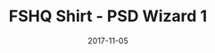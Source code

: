 ---
setID: 14
path: /product/FSHQShirt-PSDWizard1
date: 2017-11-05
title: FSHQ Shirt - PSD Wizard 1
description: Lorem ipsum dolor sit amet, consectetur adipiscing elit. Curabitur ultrices, ligula non euismod posuere, ligula enim placerat purus, pharetra ultrices metus est in mi. Sed malesuada elementum odio et feugiat. Donec in neque neque. Proin gravida vehicula ultricies. Pellentesque lacinia fermentum faucibus. Aliquam dapibus mauris sed diam viverra, consequat auctor.
price: '400.00'
image1024: https://psdwizard.github.io/fullstackhq-paymongo/assets/FSHQShirt-PSDWizard1-1024.png
image150: https://psdwizard.github.io/fullstackhq-paymongo/assets/FSHQShirt-PSDWizard1-150.png
image300: https://psdwizard.github.io/fullstackhq-paymongo/assets/FSHQShirt-PSDWizard1-300.png
altText: product image
weight: '200 g'
dimensions: ''
materials: ''
OtherInfo: Lorem ipsum dolor sit amet, consectetur adipiscing elit. Curabitur 
---